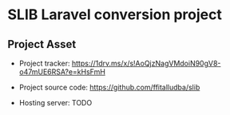 <h1>SLIB Laravel conversion project</h1>

## Project Asset

- Project tracker: https://1drv.ms/x/s!AoQjzNagVMdoiN90gV8-o47mUE6RSA?e=kHsFmH

- Project source code: https://github.com/ffitalludba/slib

- Hosting server: TODO